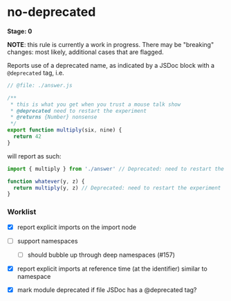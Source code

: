 # no-deprecated

**Stage: 0**

**NOTE**: this rule is currently a work in progress. There may be "breaking" changes: most likely, additional cases that are flagged.

Reports use of a deprecated name, as indicated by a JSDoc block with a `@deprecated`
tag, i.e.

```js
// @file: ./answer.js

/**
 * this is what you get when you trust a mouse talk show
 * @deprecated need to restart the experiment
 * @returns {Number} nonsense
 */
export function multiply(six, nine) {
  return 42
}
```

will report as such:

```js
import { multiply } from './answer' // Deprecated: need to restart the experiment

function whatever(y, z) {
  return multiply(y, z) // Deprecated: need to restart the experiment
}
```

### Worklist

- [x] report explicit imports on the import node
- [ ] support namespaces
  - [ ] should bubble up through deep namespaces (#157)
- [x] report explicit imports at reference time (at the identifier) similar to namespace
- [x] mark module deprecated if file JSDoc has a @deprecated tag?

